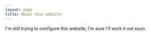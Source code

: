 ```yaml
---
layout: page
title: About this website
---
```


I'm still trying to configure this website, I'm sure I'll work it out soon.

